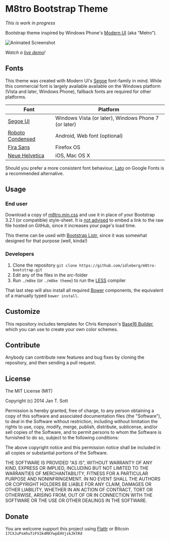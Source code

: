 # M8tro Bootstrap Theme

*This is work in progress*

Bootstrap theme inspired by Windows Phone's [Modern UI](http://msdn.microsoft.com/en-us/library/windows/apps/dn465800.aspx) (aka “Metro”).

![Animated Screenshot](https://raw.githubusercontent.com/idleberg/m8tro-bootstrap/master/screenshot.gif)

*Watch a [live demo](http://idleberg.github.io/m8tro-bootstrap/)!*


## Fonts

This theme was created with Modern UI's [Segoe](http://www.microsoft.com/typography/fonts/family.aspx?FID=331) font-family in mind. While this commercial font is largely available available on the Windows platform (Vista and later, Windows Phone), fallback fonts are required for other platforms. 

Font | Platform
-----|---------
[Segoe UI](http://www.microsoft.com/typography/fonts/family.aspx?FID=331)         | Windows Vista (or later), Windows Phone 7 (or later)
[Roboto Condensed](http://www.google.com/fonts/specimen/Roboto+Condensed) | Android, Web font (optional)
[Fira Sans](https://www.mozilla.org/en-US/styleguide/products/firefox-os/typeface/)        | Firefox OS
[Neue Helvetica](http://www.linotype.com/1266/neuehelvetica-family.html)   | iOS, Mac OS X

Should you prefer a more consistent font behaviour, [Lato](https://www.google.com/fonts#UsePlace:use/Collection:Lato) on Google Fonts is a recommended alternative.

## Usage

### End user

Download a copy of [m8tro.min.css](https://raw.githubusercontent.com/idleberg/m8tro-bootstrap/master/dist/m8tro.min.css) and use it in place of your Bootstrap 3.2.1 (or compatible) style-sheet. It is [not advised](http://stackoverflow.com/a/5503156/1329116) to embed a link to the raw file hosted on GitHub, since it increases your page's load time.

This theme can be used with [Bootstrap Listr](https://github.com/idleberg/Bootstrap-Listr), since it was somewhat designed for that purpose (well, kinda!)

### Developers

1. Clone the repository `git clone https://github.com/idleberg/m8tro-bootstrap.git`
2. Edit any of the files in the *src*-folder
3. Run `./m8ke` (or `./m8ke theme`) to run the [LESS](http://lesscss.org/) compiler

That last step will also install all required [Bower](http://bower.io/) components, the equivalent of a manually typed `bower install`.

## Customize

This repository includes templates for Chris Kempson's [Base16 Builder](https://github.com/chriskempson/base16-builder), which you can use to create your own color schemes.

## Contribute

Anybody can contribute new features and bug fixes by cloning the repository, and then sending a pull request.

## License

The MIT License (MIT)

Copyright (c) 2014 Jan T. Sott

Permission is hereby granted, free of charge, to any person obtaining a copy of this software and associated documentation files (the "Software"), to deal in the Software without restriction, including without limitation the rights to use, copy, modify, merge, publish, distribute, sublicense, and/or sell copies of the Software, and to permit persons to whom the Software is furnished to do so, subject to the following conditions:

The above copyright notice and this permission notice shall be included in all copies or substantial portions of the Software.

THE SOFTWARE IS PROVIDED "AS IS", WITHOUT WARRANTY OF ANY KIND, EXPRESS OR IMPLIED, INCLUDING BUT NOT LIMITED TO THE WARRANTIES OF MERCHANTABILITY, FITNESS FOR A PARTICULAR PURPOSE AND NONINFRINGEMENT. IN NO EVENT SHALL THE AUTHORS OR COPYRIGHT HOLDERS BE LIABLE FOR ANY CLAIM, DAMAGES OR OTHER LIABILITY, WHETHER IN AN ACTION OF CONTRACT, TORT OR OTHERWISE, ARISING FROM, OUT OF OR IN CONNECTION WITH THE SOFTWARE OR THE USE OR OTHER DEALINGS IN THE SOFTWARE.

## Donate

You are welcome support this project using [Flattr](https://flattr.com/submit/auto?user_id=idleberg&url=https://github.com/idleberg/m8tro-bootstrap) or Bitcoin `17CXJuPsmhuTzFV2k4RKYwpEHVjskJktRd`
